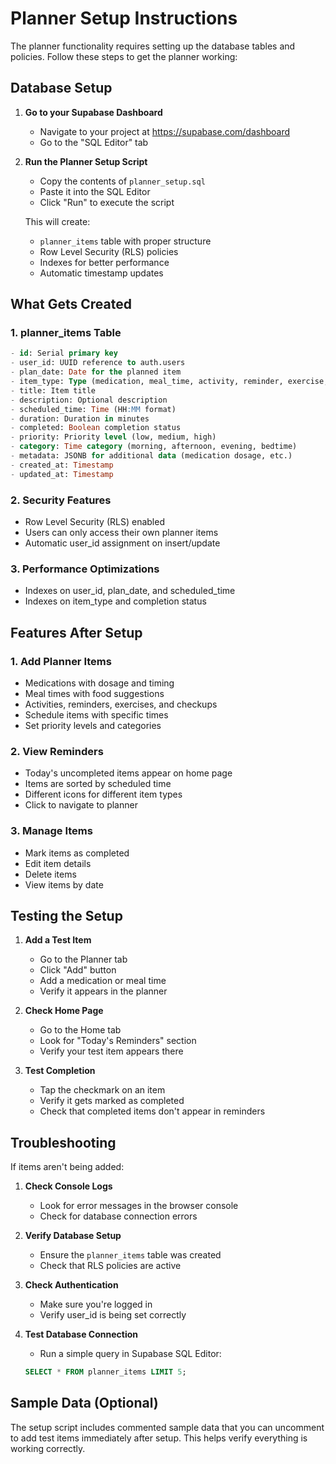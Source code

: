 # Planner Setup Instructions

The planner functionality requires setting up the database tables and policies. Follow these steps to get the planner working:

## Database Setup

1. **Go to your Supabase Dashboard**
   - Navigate to your project at https://supabase.com/dashboard
   - Go to the "SQL Editor" tab

2. **Run the Planner Setup Script**
   - Copy the contents of `planner_setup.sql` 
   - Paste it into the SQL Editor
   - Click "Run" to execute the script

   This will create:
   - `planner_items` table with proper structure
   - Row Level Security (RLS) policies
   - Indexes for better performance
   - Automatic timestamp updates

## What Gets Created

### 1. **planner_items Table**
```sql
- id: Serial primary key
- user_id: UUID reference to auth.users
- plan_date: Date for the planned item
- item_type: Type (medication, meal_time, activity, reminder, exercise, checkup)
- title: Item title
- description: Optional description
- scheduled_time: Time (HH:MM format)
- duration: Duration in minutes
- completed: Boolean completion status
- priority: Priority level (low, medium, high)
- category: Time category (morning, afternoon, evening, bedtime)
- metadata: JSONB for additional data (medication dosage, etc.)
- created_at: Timestamp
- updated_at: Timestamp
```

### 2. **Security Features**
- Row Level Security (RLS) enabled
- Users can only access their own planner items
- Automatic user_id assignment on insert/update

### 3. **Performance Optimizations**
- Indexes on user_id, plan_date, and scheduled_time
- Indexes on item_type and completion status

## Features After Setup

### 1. **Add Planner Items**
- Medications with dosage and timing
- Meal times with food suggestions
- Activities, reminders, exercises, and checkups
- Schedule items with specific times
- Set priority levels and categories

### 2. **View Reminders**
- Today's uncompleted items appear on home page
- Items are sorted by scheduled time
- Different icons for different item types
- Click to navigate to planner

### 3. **Manage Items**
- Mark items as completed
- Edit item details
- Delete items
- View items by date

## Testing the Setup

1. **Add a Test Item**
   - Go to the Planner tab
   - Click "Add" button
   - Add a medication or meal time
   - Verify it appears in the planner

2. **Check Home Page**
   - Go to the Home tab
   - Look for "Today's Reminders" section
   - Verify your test item appears there

3. **Test Completion**
   - Tap the checkmark on an item
   - Verify it gets marked as completed
   - Check that completed items don't appear in reminders

## Troubleshooting

If items aren't being added:

1. **Check Console Logs**
   - Look for error messages in the browser console
   - Check for database connection errors

2. **Verify Database Setup**
   - Ensure the `planner_items` table was created
   - Check that RLS policies are active

3. **Check Authentication**
   - Make sure you're logged in
   - Verify user_id is being set correctly

4. **Test Database Connection**
   - Run a simple query in Supabase SQL Editor:
   ```sql
   SELECT * FROM planner_items LIMIT 5;
   ```

## Sample Data (Optional)

The setup script includes commented sample data that you can uncomment to add test items immediately after setup. This helps verify everything is working correctly.
